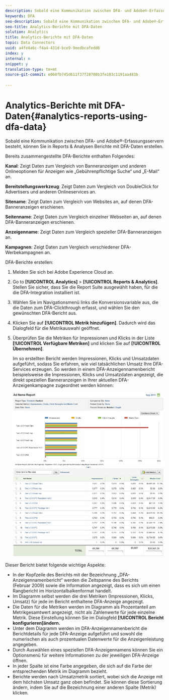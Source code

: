```yaml
---
description: Sobald eine Kommunikation zwischen DFA- und Adobe®-Erfassungsservern besteht, können Sie in Reports & Analysen Berichte mit DFA-Daten erstellen.
keywords: DFA
seo-description: Sobald eine Kommunikation zwischen DFA- und Adobe®-Erfassungsservern besteht, können Sie in Reports & Analysen Berichte mit DFA-Daten erstellen.
seo-title: Analytics-Berichte mit DFA-Daten
solution: Analytics
title: Analytics-Berichte mit DFA-Daten
topic: Data Connectors
uuid: a4fe4a6c-f4a4-431d-bce9-9eedbcafedd6
index: y
internal: n
snippet: y
translation-type: tm+mt
source-git-commit: e060fb745d611f37f28708b3fe103c1191aa483b

---
```



# Analytics-Berichte mit DFA-Daten{#analytics-reports-using-dfa-data}

Sobald eine Kommunikation zwischen DFA- und Adobe®-Erfassungsservern besteht, können Sie in Reports &amp; Analysen Berichte mit DFA-Daten erstellen.

Bereits zusammengestellte DFA-Berichte enthalten Folgendes:

**Kanal**: Zeigt Daten zum Vergleich von Banneranzeigen und anderen Onlineoptionen für Anzeigen wie „Gebührenpflichtige Suche“ und „E-Mail“ an.

**Bereitstellungswerkzeug**: Zeigt Daten zum Vergleich von DoubleClick for Advertisers und anderen Onlineservices an.

**Sitename**: Zeigt Daten zum Vergleich von Websites an, auf denen DFA-Banneranzeigen erschienen.

**Seitenname**: Zeigt Daten zum Vergleich einzelner Webseiten an, auf denen DFA-Banneranzeigen erschienen.

**Anzeigenname**: Zeigt Daten zum Vergleich spezieller DFA-Banneranzeigen an.

**Kampagnen**: Zeigt Daten zum Vergleich verschiedener DFA-Werbekampagnen an.

DFA-Berichte erstellen:

1. Melden Sie sich bei Adobe Experience Cloud an.
1. Go to **[!UICONTROL Analytics]** &gt; **[!UICONTROL Reports &amp; Analytics]**. Stellen Sie sicher, dass Sie die Report Suite ausgewählt haben, für die die DFA-Integration installiert ist.

1. Wählen Sie im Navigationsmenü links die Konversionsvariable aus, die die Daten zum DFA-Clickthrough erfasst, und wählen Sie den gewünschten DFA-Bericht aus.
1. Klicken Sie auf **[!UICONTROL Metrik hinzufügen]**. Dadurch wird das Dialogfeld für die Metrikauswahl geöffnet.
1. Überprüfen Sie die Metriken für Impressionen und Klicks in der Liste **[!UICONTROL Verfügbare Metriken]** und klicken Sie auf **[!UICONTROL Übernehmen]**.

   Im so erstellten Bericht werden Impressionen, Klicks und Umsatzdaten aufgeführt, sodass Sie erfahren, wie viel tatsächlichen Umsatz Ihre DFA-Services erzeugen.
So werden in einem DFA-Anzeigennamenbericht beispielsweise die Impressionen, Klicks und Umsatzdaten angezeigt, die direkt speziellen Banneranzeigen in Ihrer aktuellen DFA-Anzeigenkampagne zugeordnet werden können:

   ![](assets/DFA_ad_name_report-sc15.png)

Dieser Bericht bietet folgende wichtige Aspekte:

* In der Kopfzeile des Berichts mit der Bezeichnung „DFA-Anzeigennamenbericht“ werden die Zeitspanne des Berichts (Februar 2009) sowie die Information angezeigt, dass es sich um einen Rangbericht im Horizontalbalkenformat handelt.
* Im Diagramm selbst werden die drei Metriken (Impressionen, Klicks, Umsatz) für jede im Bericht enthaltene DFA-Anzeige angezeigt.
* Die Daten für die Metriken werden im Diagramm als Prozentanteil am Metrikgesamtwert angezeigt, nicht als Zahlenwerte für jede einzelne Metrik. Diese Einstellung können Sie im Dialogfeld **[!UICONTROL Bericht konfigurieren]ändern.**
* Unter dem Diagramm werden im DFA-Anzeigennamenbericht die Berichtdetails für jede DFA-Anzeige aufgeführt und sowohl die numerischen als auch prozentualen Datenwerte für die Anzeigenleistung angegeben.
* Durch Auswählen eines speziellen DFA-Anzeigennamens können Sie ein Optionsmenü für weitere Informationen zu der jeweiligen DFA-Anzeige öffnen.
* In jeder Spalte ist eine Farbe angegeben, die sich auf die Farbe der entsprechenden Metrik im Diagramm bezieht.
* Berichte werden nach Umsatzmetrik sortiert, wobei sich die Anzeige mit dem höchsten Umsatz ganz oben befindet. Sie können diese Sortierung ändern, indem Sie auf die Bezeichnung einer anderen Spalte (Metrik) klicken.


